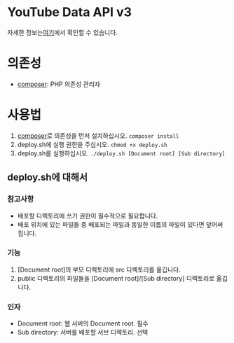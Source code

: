 # YouTube Data API v3

자세한 정보는[여기](https://developers.google.com/youtube/v3/docs/videos/list)에서 확인할 수 있습니다.

# 의존성

- [composer](https://getcomposer.org/): PHP 의존성 관리자

# 사용법

1. [composer](https://getcomposer.org/)로 의존성을 먼저 설치하십시오. `composer install`
2. deploy.sh에 실행 권한을 주십시오. `chmod +x deploy.sh`
3. deploy.sh를 실행하십시오. `./deploy.sh [Document root] [Sub directory]`

## deploy.sh에 대해서

### 참고사항

- 배포할 디렉토리에 쓰기 권한이 필수적으로 필요합니다.
- 배포 위치에 있는 파일들 중 배포되는 파일과 동일한 이름의 파일이 있다면 덮어써집니다.

### 기능

1. [Document root]의 부모 디렉토리에 src 디렉토리를 옮깁니다.
2. public 디렉토리의 파일들을 [Document root]/[Sub directory] 디렉토리로 옮깁니다.

### 인자

- Document root: 웹 서버의 Document root. 필수
- Sub directory: 서버를 배포할 서브 디렉토리. 선택
